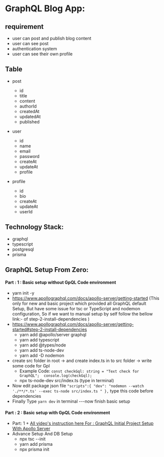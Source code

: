 # GraphQL Blog App:

## requirement

- user can post and publish blog content
- user can see post
- authentication system
- user can see their own profile

## Table

- post

  - id
  - title
  - content
  - authorId
  - createdAt
  - updatedAt
  - published

- user

  - id
  - name
  - email
  - password
  - createAt
  - updateAt
  - profile

- profile
  - id
  - bio
  - createAt
  - updateAt
  - userId

## Technology Stack:

- graphql
- typescript
- postgresql
- prisma

## GraphQL Setup From Zero:

#### Part : 1 : Basic setup without GpQL Code environment

- yarn init -y
- https://www.apollographql.com/docs/apollo-server/getting-started (This only for new and basic project which provided all GraphQL default Setup, But have some issue for tsc or TypeScript and nodemon configuration, So if we want to manual setup by self follow the bellow link:- of step-2-install-dependencies )
- https://www.apollographql.com/docs/apollo-server/getting-started#step-2-install-dependencies
  - yarn add @apollo/server graphql
  - yarn add typescript
  - yarn add @types/node
  - yarn add ts-node-dev
  - yarn add -D nodemon
- create src folder in root -> and create index.ts in to src folder -> write some code for Gpl
  - Example Code: `const checkGql: string = "Text check for GraphQL";  console.log(checkGql);`
  - npx ts-node-dev src/index.ts (type in terminal)
- Now edit package json file `"scripts":{ "dev": "nodemon --watch './**/*.ts' --exec ts-node src/index.ts " },` type this code before dependencies
- Finally Type `yarn dev` in terminal ---now finish basic setup

#### Part : 2 : Basic setup with GpQL Code environment

- Part: 1 + [ All video's instruction here For : GraphQL Initial Project Setup With Apollo Server ](https://web.programming-hero.com/level2-batch-1/video/level2-batch-1-68-2-initializing-the-project-with-apollo-server)
- Advance Setup And DB Setup
    - npx tsc --init
    - yarn add prisma
    - npx prisma init
